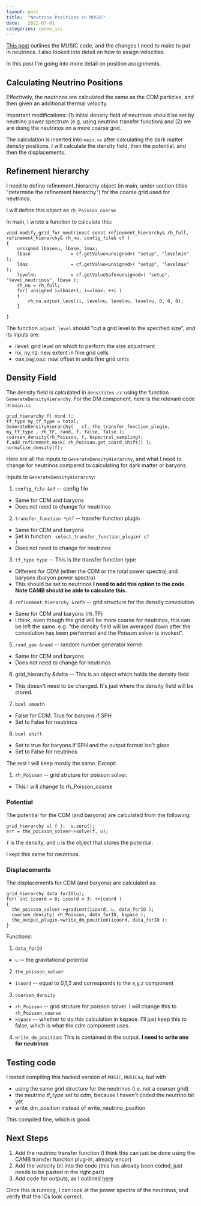 ```yaml
---
layout: post
title:  "Neutrino Positions in MUSIC"
date:   2022-07-01
categories: cosmo_ics
---
```


<a href="https://ndrakos.github.io/blog/cosmo_ics/MUSIC_code_breakdown/">This post</a> outlines the MUSIC code, and the changes I need to make to put in neutrinos. I also looked into detail on how to assign velocities.

In this post I'm going into more detail on position assignments.

## Calculating Neutrino Positions

Effectively, the neutrinos are calculated the same as the CDM particles, and then given an additional thermal velocity.

Important modifications: (1) initial density field of neutrinos should be set by neutrino power spectrum (e.g. using neutrino transfer function) and (2) we are doing the neutrinos on a more coarse grid.

The calculation is inserted into <code>main.cc</code> after calculating the dark matter density positions. I will calculate the density field, then the potential, and then the displacements.


## Refinement hierarchy

I need to define refinement_hierarchy object (in main, under section titles "determine the refinement hierarchy") for the coarse grid used for neutrinos.

I will define this object as <code>rh_Poisson_coarse</code>

In main, I wrote a function to calculate this:

```
void modify_grid_for_neutrinos( const refinement_hierarchy& rh_full, refinement_hierarchy& rh_nu, config_file& cf )
{
	unsigned lbasenu, lbase, lmax;
	lbase				= cf.getValue<unsigned>( "setup", "levelmin" );
	lmax				= cf.getValue<unsigned>( "setup", "levelmax" );
	levelnu				= cf.getValueSafe<unsigned>( "setup", "level_neutrinos", lbase );
	rh_nu = rh_full;
	for( unsigned i=lbase+1; i<=lmax; ++i )
	{
		rh_nu.adjust_level(i, levelnu, levelnu, levelnu, 0, 0, 0);
	}

}
```

The function <code>adjust_level</code> should "cut a grid level to the specified size", and its inputs are:
- ilevel: grid level on which to perform the size adjustment
- nx, ny,nz:  new extent in fine grid cells
- oax,oay,oaz:  new offset in units fine grid units




## Density Field

The density field is calculated in <code>densitites.cc</code> using the function <code>GenerateDensityHierarchy</code>. For the DM component, here is the relevant code in <code>main.cc</code>

```
grid_hierarchy f( nbnd );
tf_type my_tf_type = total;
GenerateDensityHierarchy(	cf, the_transfer_function_plugin, my_tf_type , rh_TF, rand, f, false, false );
coarsen_density(rh_Poisson, f, bspectral_sampling);
f.add_refinement_mask( rh_Poisson.get_coord_shift() );
normalize_density(f);
```

Here are all the inputs to <code>GenerateDensityHierarchy</code>, and what I need to change for neutrinos compared to calculating for dark matter or baryons.

Inputs to <code>GenerateDensityHierarchy</code>:
1. <code>config_file &cf</code> -- config file
- Same for CDM and baryons
- Does not need to change for neutrinos
2. <code>transfer_function *ptf</code> --  transfer function plugin  
- Same for CDM and baryons
- Set in function <code> select_transfer_function_plugin( cf )</code>
- Does not need to change for neutrinos
3. <code>tf_type type</code> -- This is the transfer function type
- Different for CDM (either the CDM or the total power spectra) and baryons (baryon power spectra)
- This should be set to neutrinos **I need to add this option to the code. Note CAMB should be able to calculate this.**
4. <code>refinement_hierarchy &refh</code> -- grid structure for the density convolution
- Same for CDM and baryons (rh_TF)
- I think, even though the grid will be more coarse for neutrinos, this can be left the same. e.g. "the density field will be averaged down after the convolution has been performed and the Poisson solver is invoked".
5. <code>rand_gen &rand</code> -- random number generator kernel
- Same for CDM and baryons
- Does not need to change for neutrinos
6.  grid_hierarchy &delta -- This is an object which holds the density field
- This doesn't need to be changed. It's just where the density field will be stored.
7.  <code>bool smooth</code>
- False for CDM. True for baryons if SPH
- Set to False for neutrinos
8.  <code>bool shift</code>
- Set to true for baryons if SPH and the output format isn't glass
- Set to False for neutrinos


The rest I will keep mostly the same. Except:
1.  <code>rh_Poisson</code> -- grid struture for poisson solver.
- This I will change to rh_Poisson_coarse


### Potential

The potential for the CDM (and baryons) are calculated from the following:

```
grid_hierarchy u( f );	u.zero();
err = the_poisson_solver->solve(f, u);
```

<code>f</code> is the density, and <code>u</code> is the object that stores the potential.


I kept this same for neutrinos.


### Displacements

The displacements for CDM (and baryons) are calculated as:

```
grid_hierarchy data_forIO(u);
for( int icoord = 0; icoord < 3; ++icoord )
{
  the_poisson_solver->gradient(icoord, u, data_forIO );
  coarsen_density( rh_Poisson, data_forIO, kspace );
  the_output_plugin->write_dm_position(icoord, data_forIO );
}
```

Functions:
1. <code>data_forIO</code>
  - <code>u</code> -- the gravitational potential
2. <code>the_poisson_solver</code>
  - <code>icoord</code> -- equal to 0,1,2 and corresponds to the x,y,z component
3. <code>coarsen_density</code>
  - <code>rh_Poisson</code> -- grid struture for poisson solver. I will change this to <code>rh_Poisson_coarse</code>
  - <code>kspace</code> -- whether to do this calculation in kspace. I'll just keep this to false, which is what the cdm component uses.
4. <code>write_dm_position</code>: This is contained in the output.  **I need to write one for neutrinos**

## Testing code

I tested compiling this hacked version of <code>MUSIC</code>, <code>MUSICnu</code>, but with
- using the same grid structure for the neutrinos (i.e. not a coarser grid)
- the neutrino tf_type set to cdm, because I haven't coded the neutrino bit yet
- write_dm_position instead of  write_neutrino_position

This compiled fine, which is good.


## Next Steps

1. Add the neutrino transfer function (I think this can just be done using the CAMB transfer function plug-in, already encor)
2. Add the velocity bit into the code (this has already been coded, just needs to be pasted in the right part)
3. Add code for outputs, as I outlined <a href="https://ndrakos.github.io/blog/cosmo_ics/MUSIC_code_breakdown/">here</a>

Once this is running, I can look at the power spectra of the neutrinos, and verify that the ICs look correct.
